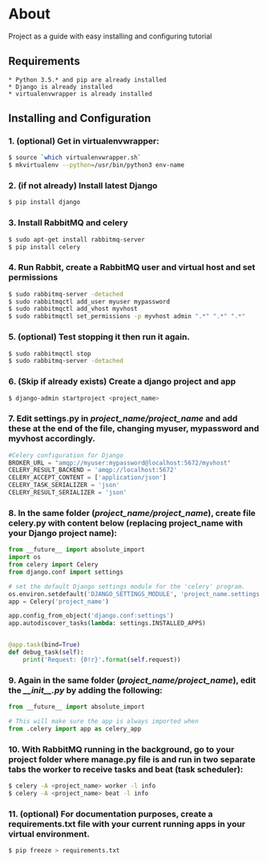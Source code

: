 
# About 
Project as a guide with easy installing and configuring tutorial

## Requirements
	* Python 3.5.* and pip are already installed
	* Django is already installed
	* virtualenvwrapper is already installed

## Installing  and Configuration

### 1. (optional) Get in virtualenvwrapper:

```sh
$ source `which virtualenvwrapper.sh`
$ mkvirtualenv --python=/usr/bin/python3 env-name
```
### 2. (if not already) Install latest Django

```sh
$ pip install django
```

### 3. Install RabbitMQ and celery

```sh
$ sudo apt-get install rabbitmq-server
$ pip install celery
```

### 4. Run Rabbit, create a RabbitMQ user and virtual host and set permissions

```sh
$ sudo rabbitmq-server -detached
$ sudo rabbitmqctl add_user myuser mypassword
$ sudo rabbitmqctl add_vhost myvhost
$ sudo rabbitmqctl set_permissions -p myvhost admin ".*" ".*" ".*"
```
### 5. (optional) Test stopping it then run it again.

```sh
$ sudo rabbitmqctl stop
$ sudo rabbitmq-server -detached
```

### 6. (Skip if already exists) Create a django project and app
```sh
$ django-admin startproject <project_name>
```
### 7. Edit settings.py in *project_name/project_name* and add these at the end of the file, changing myuser, mypassword and myvhost accordingly.
```python
#Celery configuration for Django
BROKER_URL = "amqp://myuser:mypassword@localhost:5672/myvhost"
CELERY_RESULT_BACKEND = 'amqp://localhost:5672'
CELERY_ACCEPT_CONTENT = ['application/json']
CELERY_TASK_SERIALIZER = 'json'
CELERY_RESULT_SERIALIZER = 'json'
```
### 8. In the same folder (*project_name/project_name*), create file celery.py with content below (replacing project_name with your Django project name):
```python
from __future__ import absolute_import
import os
from celery import Celery
from django.conf import settings

# set the default Django settings module for the 'celery' program.
os.environ.setdefault('DJANGO_SETTINGS_MODULE', 'project_name.settings')
app = Celery('project_name')

app.config_from_object('django.conf:settings')
app.autodiscover_tasks(lambda: settings.INSTALLED_APPS)


@app.task(bind=True)
def debug_task(self):
    print('Request: {0!r}'.format(self.request))
```
### 9. Again in the same folder (*project_name/project_name*), edit the *\_\_init\_\_.py* by adding the following:
```python
from __future__ import absolute_import

# This will make sure the app is always imported when
from .celery import app as celery_app
```
### 10. With RabbitMQ running in the background, go to your project folder where manage.py file is and run in two separate tabs the worker to receive tasks and beat (task scheduler):
```sh
$ celery -A <project_name> worker -l info
$ celery -A <project_name> beat -l info
```
### 11. (optional) For documentation purposes, create a requirements.txt file with your current running apps in your virtual environment.
```sh
$ pip freeze > requirements.txt
```

